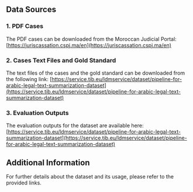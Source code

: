 
## Data Sources

### 1. PDF Cases
The PDF cases can be downloaded from the Moroccan Judicial Portal:
[https://juriscassation.cspj.ma/en](https://juriscassation.cspj.ma/en)

### 2. Cases Text Files and Gold Standard
The text files of the cases and the gold standard can be downloaded from the following link:
[https://service.tib.eu/ldmservice/dataset/pipeline-for-arabic-legal-text-summarization-dataset](https://service.tib.eu/ldmservice/dataset/pipeline-for-arabic-legal-text-summarization-dataset)

### 3. Evaluation Outputs
The evaluation outputs for the dataset are available here:
[https://service.tib.eu/ldmservice/dataset/pipeline-for-arabic-legal-text-summarization-dataset](https://service.tib.eu/ldmservice/dataset/pipeline-for-arabic-legal-text-summarization-dataset)

## Additional Information
For further details about the dataset and its usage, please refer to the provided links.

